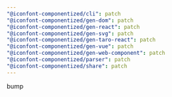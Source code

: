 ```yaml
---
"@iconfont-componentized/cli": patch
"@iconfont-componentized/gen-dom": patch
"@iconfont-componentized/gen-react": patch
"@iconfont-componentized/gen-svg": patch
"@iconfont-componentized/gen-taro-react": patch
"@iconfont-componentized/gen-vue": patch
"@iconfont-componentized/gen-web-component": patch
"@iconfont-componentized/parser": patch
"@iconfont-componentized/share": patch
---
```


bump
